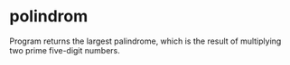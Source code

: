 # polindrom
Program returns the largest palindrome, which is the result of multiplying two prime five-digit numbers.
